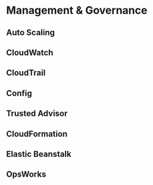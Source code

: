 # Management & Governance

## Auto Scaling

## CloudWatch

## CloudTrail

## Config

## Trusted Advisor

## CloudFormation

## Elastic Beanstalk

## OpsWorks
